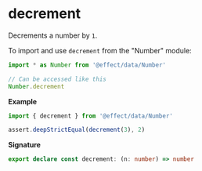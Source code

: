 # decrement

Decrements a number by `1`.

To import and use `decrement` from the "Number" module:

```ts
import * as Number from '@effect/data/Number'

// Can be accessed like this
Number.decrement
```

**Example**

```ts
import { decrement } from '@effect/data/Number'

assert.deepStrictEqual(decrement(3), 2)
```

**Signature**

```ts
export declare const decrement: (n: number) => number
```
